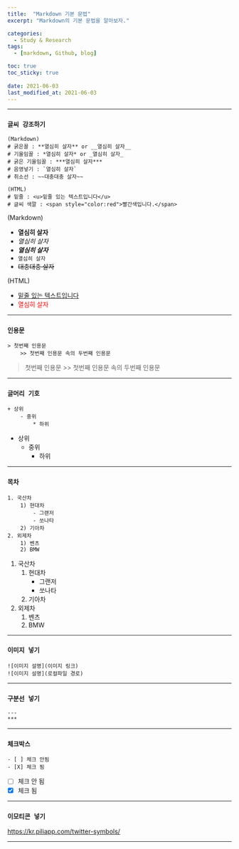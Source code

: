 ```yaml
---
title:  "Markdown 기본 문법"
excerpt: "Markdown의 기본 문법을 알아보자."

categories:
  - Study & Research
tags:
  - [markdown, Github, blog]

toc: true
toc_sticky: true
 
date: 2021-06-03
last_modified_at: 2021-06-03
---
```


---

### __`글씨 강조하기`__
    (Markdown)
    # 굵은꼴 : **열심히 살자** or __열심히 살자__  
    # 기울임꼴 : *열심히 살자* or _열심히 살자_
    # 굵은 기울임꼴 : ***열심히 살자***
    # 음영넣기 : `열심히 살자`
    # 취소선 : ~~대충대충 살자~~
    
    (HTML)
    # 밑줄 : <u>밑줄 있는 텍스트입니다</u>
    # 글씨 색깔 : <span style="color:red">빨간색입니다.</span>

(Markdown)
* **열심히 살자**
* *열심히 살자* 
* ***열심히 살자*** 
* `열심히 살자`  
* ~~대충대충 살자~~

(HTML)
* <u>밑줄 있는 텍스트입니다</u>
* <span style="color:red">열심히 살자</span>

---

### __`인용문`__
    > 첫번째 인용문
        >> 첫번째 인용문 속의 두번째 인용문
> 첫번째 인용문
        >> 첫번째 인용문 속의 두번째 인용문

---

### __`글머리 기호`__
    + 상위
        - 중위
            * 하위
+ 상위
    - 중위
        * 하위

---

### __`목차`__
    1. 국산차
        1) 현대차
            - 그랜저
            - 쏘나타
        2) 기아차
    2. 외제차
        1) 벤츠
        2) BMW    
1. 국산차
    1) 현대차
        - 그랜저
        - 쏘나타
    2) 기아차
2. 외제차
    1) 벤츠
    2) BMW

---

### __`이미지 넣기`__
    ![이미지 설명](이미지 링크)  
    ![이미지 설명](로컬파일 경로)

---

### __`구분선 넣기`__
    ---
    ***

---

### __`체크박스`__
    - [ ] 체크 안됨
    - [X] 체크 됨
- [ ] 체크 안 됨
- [X] 체크 됨

---

### __`이모티콘 넣기`__
https://kr.piliapp.com/twitter-symbols/

---